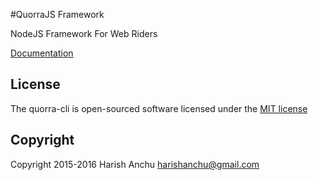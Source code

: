 #QuorraJS Framework

NodeJS Framework For Web Riders

[Documentation](https://quorrajs.org/documentation.html)

## License

The quorra-cli is open-sourced software licensed under the [MIT license](http://opensource.org/licenses/MIT)

## Copyright

Copyright 2015-2016 Harish Anchu <harishanchu@gmail.com>